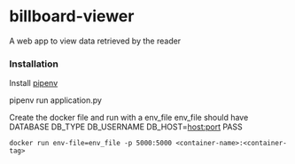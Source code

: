# billboard-viewer
A web app to view data retrieved by the reader

### Installation
Install [pipenv](https://www.pipenv.org)

pipenv run application.py

Create the docker file and run with a env_file
env_file should have
DATABASE
DB_TYPE
DB_USERNAME
DB_HOST=<host:port>
PASS

`docker run env-file=env_file -p 5000:5000 <container-name>:<container-tag>`